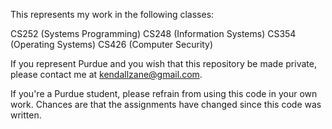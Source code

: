 This represents my work in the following classes:

CS252 (Systems Programming)
CS248 (Information Systems)
CS354 (Operating Systems)
CS426 (Computer Security)

If you represent Purdue and you wish that this repository be made private, please contact me at kendallzane@gmail.com.

If you're a Purdue student, please refrain from using this code in your own work. Chances are that the assignments have changed since this code was written.
